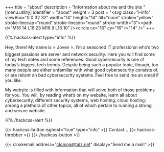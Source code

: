 +++
title = "about"
description = "Information about me and the site "
[menu.utility]
  identifier = "about"
  weight = 3
  post = "<svg class=\"i-info\" viewBox=\"0 0 32 32\" width=\"14\" height=\"14\" fill=\"none\" stroke=\"yellow\" stroke-linecap=\"round\" stroke-linejoin=\"round\" stroke-width=\"3\"><path d=\"M16 14 L16 23 M16 8 L16 10\" /><circle cx=\"16\" cy=\"16\" r=\"14\" /></svg>"
+++



{{% hackcss-alert type="info" %}}



Hey, there! My name is ⭐️ Joven ⭐️. I’m a seasoned IT professional who’s two biggest passions are server and network security. Here you will find some of my tech notes and some references. Good cybersecurity is one of today’s biggest tech trends. Despite being such a popular topic, though, too many people are either unfamiliar with what good cybersecurity consists of, or are reliant on bad cybersecurity systems. Feel free to send me an email if you like.

My website is filled with information that will solve both of those problems for you. You will, by reading what’s on my website, learn all about cybersecurity, different security systems, web hosting, cloud hosting; among a plethora of other topics, all of which pertain to running a strong and secure website.




{{% /hackcss-alert %}}

{{< hackcss-button isghost="true" type="info" >}}
  Contact&hellip; {{< hackcss-throbber >}}
{{< /hackcss-button >}}


 {{< cloakemail address="cloning@talz.net" display="Send me a mail!" >}}



